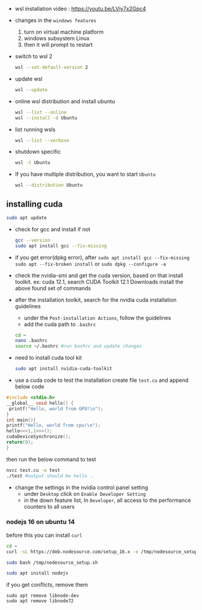 * wsl installation video : https://youtu.be/LViy7x2Gpc4
* changes in the `windows features`
	1. turn on virtual machine platform
	2. windows subsystem Linux
	3. then it will prompt to restart
* switch to wsl 2
	```bash
	wsl --set-default-version 2
	```
* update wsl
	```bash
	wsl --update
	```

* online wsl distribution and install ubuntu
	```bash
	wsl --list --online
	wsl --install -d Ubuntu
	```
* list running wsls
	```bash
	wsl --list --verbose
	```

* shutdown specific
	```bash
	wsl -t Ubuntu
	```
* If you have multiple distribution, you want to start `Ubuntu`
	```bash
	wsl --distribution Ubuntu
	```

## installing cuda
```bash
sudo apt update
```
* check for gcc and install if not
	```bash
	gcc --version
	sudo apt install gcc --fix-missing
	```

* if you get error(dpkg  error), after `sudo apt install gcc --fix-missing`
	`sudo apt --fix-broken install` or `sudo dpkg --configure -a`

* check the nvidia-smi and get the cuda version, based on that install toolkit.
	ex: cuda 12.1, search CUDA Toolkit 12.1 Downloads
	install the above found set of commands

* after the installation toolkit, search for the nvidia cuda installation guidelines 
	- under the `Post-installation Actions`, follow the guidelines
	- add the cuda path to `.bashrc`
	```bash
	cd ~
	nano .bashrc
	source ~/.bashrc #run bashrc and update changes
	```
* need to install cuda tool kit
	```bash
	sudo apt install nvidia-cuda-toolkit
	```

* use a cuda code to test the installation
create file `test.cu` and append below code
```c
#include <stdio.h>
__global__ void hello() {
 printf("Hello, world from GPU!\n");
}
int main(){
printf("Hello, world from cpu!\n");
hello<<<1,1>>>();
cudaDeviceSynchronize();
return(0);
}
```

then run the below command to test
```bash
nvcc test.cu -o test
./test #output should be hello ..
```
* change the settings in the nvidia control panel setting
	- under `Desktop` click on `Enable Developer Setting`
	- in the down feature list, In `Developer`, all access to the performance counters to all users






### nodejs 16 on ubuntu 14

before this you can install `curl`

```bash
cd ~
curl -sL https://deb.nodesource.com/setup_16.x -o /tmp/nodesource_setup.sh

sudo bash /tmp/nodesource_setup.sh

sudo apt install nodejs
```

if you get conflicts, remove them
```
sudo apt remove libnode-dev
sudo apt remove libnode72

```
